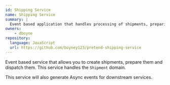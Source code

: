 ```yaml
---
id: Shipping Service
name: Shipping Service
summary: |
  Event based application that handles processing of shipments, preparing them and dispatching them.
owners:
    - dboyne
repository:
  language: JavaScript
  url: https://github.com/boyney123/pretend-shipping-service
---
```


Event based service that allows you to create shipments, prepare them and dispatch them. This service handles the `Shipment` domain.

This service will also generate Async events for downstream services.

<Mermaid />